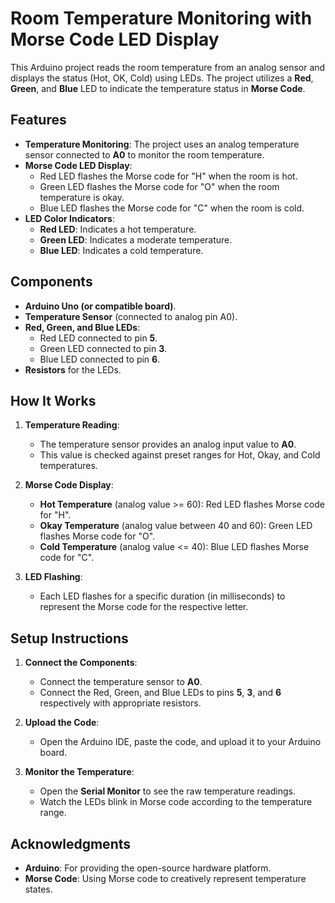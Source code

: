 # Room Temperature Monitoring with Morse Code LED Display

This Arduino project reads the room temperature from an analog sensor and displays the status (Hot, OK, Cold) using LEDs. The project utilizes a **Red**, **Green**, and **Blue** LED to indicate the temperature status in **Morse Code**.

## Features

- **Temperature Monitoring**: The project uses an analog temperature sensor connected to **A0** to monitor the room temperature.
- **Morse Code LED Display**: 
  - Red LED flashes the Morse code for "H" when the room is hot.
  - Green LED flashes the Morse code for "O" when the room temperature is okay.
  - Blue LED flashes the Morse code for "C" when the room is cold.
- **LED Color Indicators**:
  - **Red LED**: Indicates a hot temperature.
  - **Green LED**: Indicates a moderate temperature.
  - **Blue LED**: Indicates a cold temperature.

## Components

- **Arduino Uno (or compatible board)**.
- **Temperature Sensor** (connected to analog pin A0).
- **Red, Green, and Blue LEDs**:
  - Red LED connected to pin **5**.
  - Green LED connected to pin **3**.
  - Blue LED connected to pin **6**.
- **Resistors** for the LEDs.

## How It Works

1. **Temperature Reading**: 
    - The temperature sensor provides an analog input value to **A0**.
    - This value is checked against preset ranges for Hot, Okay, and Cold temperatures.

2. **Morse Code Display**:
    - **Hot Temperature** (analog value >= 60): Red LED flashes Morse code for "H".
    - **Okay Temperature** (analog value between 40 and 60): Green LED flashes Morse code for "O".
    - **Cold Temperature** (analog value <= 40): Blue LED flashes Morse code for "C".

3. **LED Flashing**:
    - Each LED flashes for a specific duration (in milliseconds) to represent the Morse code for the respective letter.


## Setup Instructions

1. **Connect the Components**:
   - Connect the temperature sensor to **A0**.
   - Connect the Red, Green, and Blue LEDs to pins **5**, **3**, and **6** respectively with appropriate resistors.

2. **Upload the Code**:
   - Open the Arduino IDE, paste the code, and upload it to your Arduino board.

3. **Monitor the Temperature**:
   - Open the **Serial Monitor** to see the raw temperature readings.
   - Watch the LEDs blink in Morse code according to the temperature range.


## Acknowledgments

- **Arduino**: For providing the open-source hardware platform.
- **Morse Code**: Using Morse code to creatively represent temperature states.

